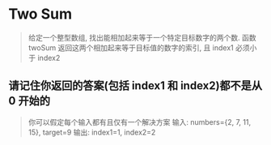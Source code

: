 # Two Sum

>给定一个整型数组, 找出能相加起来等于一个特定目标数字的两个数.
>函数 twoSum 返回这两个相加起来等于目标值的数字的索引, 且 index1 必须小于 index2

## **请记住你返回的答案(包括 index1 和 index2)都不是从 0 开始的**

>你可以假定每个输入都有且仅有一个解决方案
>输入: numbers={2, 7, 11, 15}, target=9
>输出: index1=1, index2=2